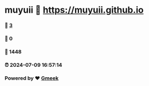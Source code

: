 # muyuii :link: https://muyuii.github.io 
### :page_facing_up: [3](https://muyuii.github.io/tag.html) 
### :speech_balloon: 0 
### :hibiscus: 1448 
### :alarm_clock: 2024-07-09 16:57:14 
### Powered by :heart: [Gmeek](https://github.com/Meekdai/Gmeek)
